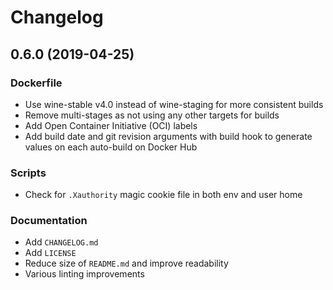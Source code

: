 # Changelog

## 0.6.0 (2019-04-25)

### Dockerfile

* Use wine-stable v4.0 instead of wine-staging for more consistent builds
* Remove multi-stages as not using any other targets for builds
* Add Open Container Initiative (OCI) labels
* Add build date and git revision arguments with build hook to generate values on each auto-build on Docker Hub

### Scripts

* Check for `.Xauthority` magic cookie file in both env and user home

### Documentation

* Add `CHANGELOG.md`
* Add `LICENSE`
* Reduce size of `README.md` and improve readability
* Various linting improvements
